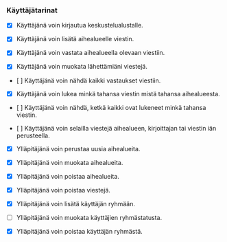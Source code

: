 ### Käyttäjätarinat

- [x] Käyttäjänä voin kirjautua keskustelualustalle.

- [x] Käyttäjänä voin lisätä aihealueelle viestin.

- [x] Käyttäjänä voin vastata aihealueella olevaan viestiin.

- [x] Käyttäjänä voin muokata lähettämiäni viestejä.

- [ ] Käyttäjänä voin nähdä kaikki vastaukset viestiin.

- [x] Käyttäjänä voin lukea minkä tahansa viestin mistä tahansa aihealueesta.

- [ ] Käyttäjänä voin nähdä, ketkä kaikki ovat lukeneet minkä tahansa viestin.

- [ ] Käyttäjänä voin selailla viestejä aihealueen, kirjoittajan tai viestin iän perusteella.


- [x] Ylläpitäjänä voin perustaa uusia aihealueita.

- [x] Ylläpitäjänä voin muokata aihealueita.

- [x] Ylläpitäjänä voin poistaa aihealueita.

- [x] Ylläpitäjänä voin poistaa viestejä.

- [x] Ylläpitäjänä voin lisätä käyttäjän ryhmään.

- [ ] Ylläpitäjänä voin muokata käyttäjien ryhmästatusta.

- [x] Ylläpitäjänä voin poistaa käyttäjän ryhmästä.
